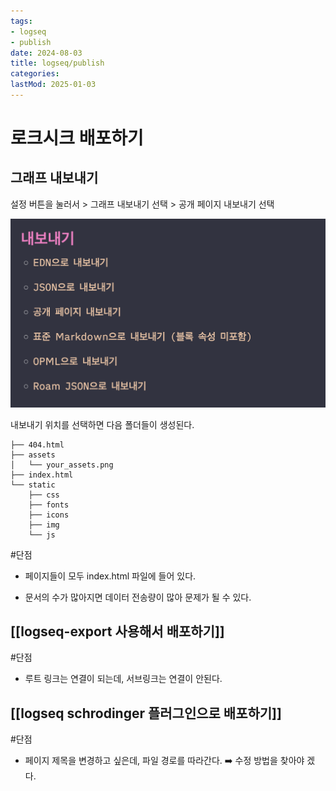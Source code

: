 ```yaml
---
tags:
- logseq
- publish
date: 2024-08-03
title: logseq/publish
categories:
lastMod: 2025-01-03
---
```



# 로크시크 배포하기



## 그래프 내보내기

설정 버튼을 눌러서 > 그래프 내보내기 선택 > 공개 페이지 내보내기 선택

![](/assets/akhtapz.png)

내보내기 위치를 선택하면 다음 폴더들이 생성된다.

```shell
├── 404.html
├── assets
│   └── your_assets.png
├── index.html
└── static
    ├── css
    ├── fonts
    ├── icons
    ├── img
    └── js
```

#단점

  + 페이지들이 모두 index.html 파일에 들어 있다.

  + 문서의 수가 많아지면 데이터 전송량이 많아 문제가 될 수 있다.



## [[logseq-export 사용해서 배포하기]]

#단점

  + 루트 링크는 연결이 되는데, 서브링크는 연결이 안된다.



## [[logseq schrodinger 플러그인으로 배포하기]]

#단점

  + 페이지 제목을 변경하고 싶은데, 파일 경로를 따라간다. ➡️ 수정 방법을 찾아야 겠다.





